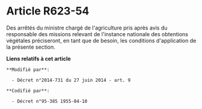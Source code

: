 # Article R623-54

Des arrêtés du ministre chargé de l'agriculture pris après avis du responsable des missions relevant de l'instance nationale
des obtentions végétales préciseront, en tant que de besoin, les conditions d'application de la présente section.

**Liens relatifs à cet article**

	**Modifié par**:

	  - Décret n°2014-731 du 27 juin 2014 - art. 9

	**Codifié par**:

	  - Décret n°95-385 1955-04-10
